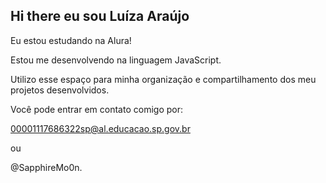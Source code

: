 ## Hi there eu sou Luíza Araújo

Eu estou estudando na Alura!

Estou me desenvolvendo na linguagem JavaScript.

Utilizo esse espaço para minha organização e compartilhamento dos meu projetos desenvolvidos.

Você pode entrar em contato comigo por: 

00001117686322sp@al.educacao.sp.gov.br

ou

@SapphireMo0n.
